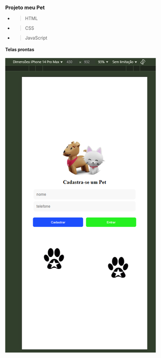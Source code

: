 ### Projeto meu Pet

* > HTML
* > CSS
* > JavaScript

#### Telas prontas

<img src="./screens/mobile1.png" alt="" />